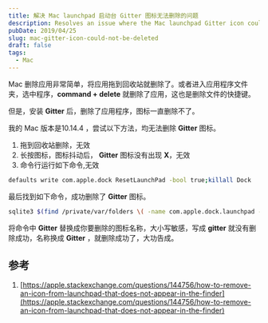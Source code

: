 ```yaml
---
title: 解决 Mac launchpad 启动台 Gitter 图标无法删除的问题
description: Resolves an issue where the Mac launchpad Gitter icon could not be deleted
pubDate: 2019/04/25
slug: mac-gitter-icon-could-not-be-deleted
draft: false
tags:
  - Mac
---
```


Mac 删除应用非常简单，将应用拖到回收站就删除了。或者进入应用程序文件夹，选中程序，**command + delete** 就删除了应用，这也是删除文件的快捷键。

但是，安装 **Gitter** 后，删除了应用程序，图标一直删除不了。

我的 Mac 版本是10.14.4 ，尝试以下方法，均无法删除 **Gitter** 图标。

1. 拖到回收站删除，无效
2. 长按图标，图标抖动后， **Gitter** 图标没有出现 **X**，无效
3. 命令行运行如下命令,无效

<!--more-->

```bash
defaults write com.apple.dock ResetLaunchPad -bool true;killall Dock
```

最后找到如下命令，成功删除了 **Gitter** 图标。

```bash
sqlite3 $(find /private/var/folders \( -name com.apple.dock.launchpad -a -user $USER \) 2> /dev/null)/db/db "DELETE FROM apps WHERE title='Gitter';" && killall Dock
```

将命令中 **Gitter** 替换成你要删除的图标名称，大小写敏感，写成 **gitter** 就没有删除成功，名称换成 **Gitter** ，就删除成功了，大功告成。

## 参考

1. [https://apple.stackexchange.com/questions/144756/how-to-remove-an-icon-from-launchpad-that-does-not-appear-in-the-finder](https://apple.stackexchange.com/questions/144756/how-to-remove-an-icon-from-launchpad-that-does-not-appear-in-the-finder)
